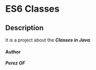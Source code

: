 #	**ES6 Classes**

## **Description**

It is a project about the ***Classes in  Java***.

####    **Author**
***Perez OF***
